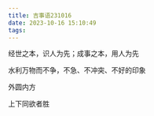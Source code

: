 ```yaml
---
title: 吉事语231016
date: 2023-10-16 15:10:49
tags:
---
```


经世之本，识人为先；成事之本，用人为先

水利万物而不争，不急、不冲突、不好的印象

外圆内方

上下同欲者胜

